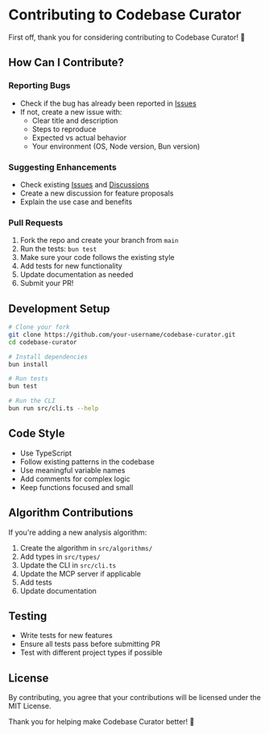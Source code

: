 # Contributing to Codebase Curator

First off, thank you for considering contributing to Codebase Curator! 🎉

## How Can I Contribute?

### Reporting Bugs

- Check if the bug has already been reported in [Issues](https://github.com/RLabsInc/codebase-curator/issues)
- If not, create a new issue with:
  - Clear title and description
  - Steps to reproduce
  - Expected vs actual behavior
  - Your environment (OS, Node version, Bun version)

### Suggesting Enhancements

- Check existing [Issues](https://github.com/RLabsInc/codebase-curator/issues) and [Discussions](https://github.com/RLabsInc/codebase-curator/discussions)
- Create a new discussion for feature proposals
- Explain the use case and benefits

### Pull Requests

1. Fork the repo and create your branch from `main`
2. Run the tests: `bun test`
3. Make sure your code follows the existing style
4. Add tests for new functionality
5. Update documentation as needed
6. Submit your PR!

## Development Setup

```bash
# Clone your fork
git clone https://github.com/your-username/codebase-curator.git
cd codebase-curator

# Install dependencies
bun install

# Run tests
bun test

# Run the CLI
bun run src/cli.ts --help
```

## Code Style

- Use TypeScript
- Follow existing patterns in the codebase
- Use meaningful variable names
- Add comments for complex logic
- Keep functions focused and small

## Algorithm Contributions

If you're adding a new analysis algorithm:

1. Create the algorithm in `src/algorithms/`
2. Add types in `src/types/`
3. Update the CLI in `src/cli.ts`
4. Update the MCP server if applicable
5. Add tests
6. Update documentation

## Testing

- Write tests for new features
- Ensure all tests pass before submitting PR
- Test with different project types if possible

## License

By contributing, you agree that your contributions will be licensed under the MIT License.

Thank you for helping make Codebase Curator better! 🚀